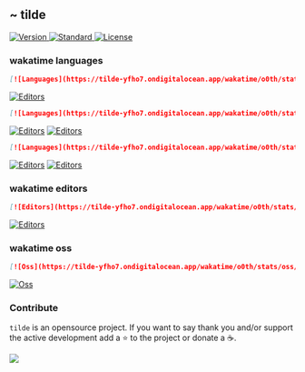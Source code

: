## ~ tilde

<p>
  <a href="https://github.com/o0th/tilde">
    <img src="https://img.shields.io/badge/Version-0.2.0-green.svg?style=for-the-badge" alt="Version">
  </a>
  <a href="https://github.com/standard/standard">
    <img src="https://img.shields.io/badge/Code_style-Standard-green.svg?style=for-the-badge" alt="Standard">
  </a>
  <a href="/LICENSE">
    <img src="https://img.shields.io/badge/License-MIT-blue.svg?style=for-the-badge" alt="License">
  </a>
</p>


### wakatime languages

```markdown
[![Languages](https://tilde-yfho7.ondigitalocean.app/wakatime/o0th/stats/languages/last_7_days/1)](https://github.com/o0th/tilde)
```

[![Editors](https://tilde-yfho7.ondigitalocean.app/wakatime/o0th/stats/languages/last_7_days/1)](https://github.com/o0th/tilde)

```markdown
[![Languages](https://tilde-yfho7.ondigitalocean.app/wakatime/o0th/stats/languages/last_7_days/2)](https://github.com/o0th/tilde)
```

[![Editors](https://tilde-yfho7.ondigitalocean.app/wakatime/o0th/stats/languages/last_7_days/2)](https://github.com/o0th/tilde)
[![Editors](https://tilde-yfho7.ondigitalocean.app/wakatime/o0th/stats/languages/last_7_days/2)](https://github.com/o0th/tilde)

```markdown
[![Languages](https://tilde-yfho7.ondigitalocean.app/wakatime/o0th/stats/languages/last_7_days/3)](https://github.com/o0th/tilde)
```

[![Editors](https://tilde-yfho7.ondigitalocean.app/wakatime/o0th/stats/languages/last_7_days/3)](https://github.com/o0th/tilde)
[![Editors](https://tilde-yfho7.ondigitalocean.app/wakatime/o0th/stats/languages/last_7_days/3)](https://github.com/o0th/tilde)


### wakatime editors

```markdown
[![Editors](https://tilde-yfho7.ondigitalocean.app/wakatime/o0th/stats/editors/last_7_days)](https://github.com/o0th/tilde)
```

[![Editors](https://tilde-yfho7.ondigitalocean.app/wakatime/o0th/stats/editors/last_7_days)](https://github.com/o0th/tilde)

### wakatime oss

```markdown
[![Oss](https://tilde-yfho7.ondigitalocean.app/wakatime/o0th/stats/oss/last_7_days)](https://github.com/o0th/tilde)
```

[![Oss](https://tilde-yfho7.ondigitalocean.app/wakatime/o0th/stats/oss/last_7_days)](https://github.com/o0th/tilde)

### Contribute

`tilde` is an opensource project. If you want to say thank you
and/or support the active development add a :star: to the project
or donate a :coffee:.

<a href="https://www.buymeacoffee.com/o0th">
  <img src="https://img.buymeacoffee.com/button-api/?text=Buy me a coffee&emoji=&slug=o0th&button_colour=FFDD00&font_colour=000000&font_family=Cookie&outline_colour=000000&coffee_colour=ffffff">
</a>


